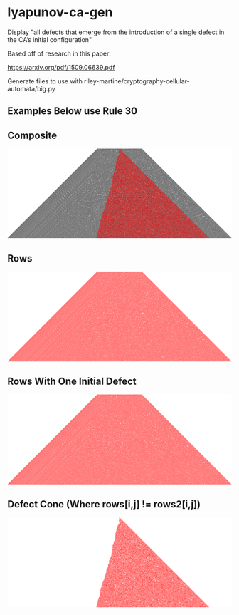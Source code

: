 # lyapunov-ca-gen
Display "all defects that emerge from the introduction of a single defect in the CA’s initial configuration"


Based off of research in this paper:

https://arxiv.org/pdf/1509.06639.pdf


Generate files to use with riley-martine/cryptography-cellular-automata/big.py

## Examples Below use Rule 30

## Composite
![Composite](/images/comp_img.png?raw=true "Composite")

## Rows
![Rows](/images/30.0.rows.png?raw=true "Rows")

## Rows With One Initial Defect
![Rows With One Initial Defect](/images/30.0.rows2.png?raw=true "Rows With One Initial Defect")

## Defect Cone (Where rows[i,j] != rows2[i,j])
![Defect Cone](/images/30.0.defectcone.png?raw=true "Defect Cone")
